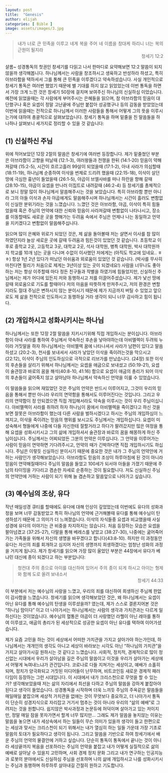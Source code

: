 ```yaml
---
layout: post
title:  "Genesis"
author: elijah
categories: [ Bible ]
image: assets/images/3.jpg
---
```

<blockquote style="text-align: justify;">
내가 너로 큰 민족을 이루고 네게 복을 주어 네 이름을 창대케 하리니 너는 복의 근원이 될지라
<div style="text-align: right;">창세기 12:2</div>
</blockquote>

샬롬~ 성경통독의 첫권인 창세기를 다읽고 나서 한마디로 요약해보면 12:2 말씀이 되지 않을까 생각해봅니다. 하나님께서는 사람을 창조하시고 생육하고 반성하라 하셨고, 특히 아브라함을 택하셔서 그를 통해 큰 민족을 이루겠다고 약속하셨습니다. 사실 개인적으로 창세기 통독은 여러번 했었기 때문에 별 기대를 하지 않고 읽었었는데 이번 통독을 하면서 가장 크게 느낀 것은 창세기 50장에 걸치며 보여주신 하나님의 신실하심 이었습니다. 예전에 읽었을때는 각 사람에게 부어주시는 은혜들을 읽으며, 참 아브라함의 믿음이 대단했구나 혹은 요셉이 정말 고난끝에 주님만 붙잡아 성공했구나 등의 감동을 받았었는데 이번에 읽을때는 전적으로 하나님께서 이러한 사람들을 통해서 어떻게 그의 뜻을 이루시는가에 대하여 총괄적으로 살펴보았습니다. 창세기 통독을 하며 밑줄을 친 말씀들을 하나하나 살펴보니 세가지로 정리할 수 있을 것 같습니다: 

## (1) 신실하신 주님
위에 적어보았던 12장 2절의 말씀은 창세기에 여러번 등장합니다. 제가 밑줄쳤던 부분은 아브라함이 고향을 떠날때 (12:1-3), 여러왕들과 전쟁을 한뒤 (14:1-20) 믿음이 약해져갈때 (15:2-5), 시간이 흐르고흘러 99살이 되었을때 (17:1-2), 아내 사라가 의심할때 (18:11-19), 하나님께 순종하여 이삭을 번제로 드리려 했을때 (22:15-18), 이삭이 살던땅에 극심한 흉년이 들었을때 (26:1-5), 야곱이 브엘사바를 떠나 하란을 향해 갈때 (28:10-15), 야곱이 요셉을 만나러 이집트로 내려갈때 (46:2-4) 등 창세기를 총체적으로 보니 정말 많이 하나님께서 말씀해주시는 것을 보았습니다. 특히 아브라함 뿐만 아니라 그의 아들 이삭과 손자 야곱에게도 말씀해주시며 하나님깨서는 시간이 흘러도 변함없이 신실한 분위기라는 것을 느꼈습니다. 느꼈던 것은 아브라함, 야곱, 이삭이 특히 힘들었을때 혹은 주님의 언약에 대한 신뢰와 믿음이 사라져갈때 변함없이 나타나시고, 장소를 이동할때도 새로운 곳을 향해가는 두려움 속에서 주님은 언제나 나는 동일하고 언약을 지키겠다고 변함없이 말씀해주십니다. 

읽으며 많이 은혜와 위로가 되었던 것은, 제 삶을 돌아볼때 저는 살면서 이사를 참 많이 하였던지라 늘상 새로운 곳에 갈때 두려움과 힘든것이 있었던 것 같습니다. 초등학교 이후로 중학교 2곳, 고등학교 3곳, 대학교 2곳, 석사 대학원, 병특 대학원, 박사 대학원까지 학교를 10개 넘는 곳을 다니며 수없이 이사했던 저에게는 (아직도 학교에 있네요.. ㅎㅎ) 항상 1년 2년 있다가 떠났던 아쉬움과 외로움이 있었던 것 같습니다. (박사를 무사히 마친다면 필리가 처음으로 제게는 3년이상 있는 곳이 되겠네요!) 사람을 너무나도 좋아하는 저는 항상 이주할때 마다 정든 친구들과 작별을 하였기에 힘들었지만, 신실하신 주님께서는 제가 어디에 있든지 저와 동행하시고 저를 이끌어주셨습니다. 제가 낯선 땅에 갈때 외로움으로 기도를 할때마다 저의 마음을 따뜻하게 만져주시고, 저의 환경은 변할지라도 절대 주님은 변하시지 않는 분이시기 때문에 제가 지금까지 버틸 수 있었고 앞으로도 제 삶을 전적으로 인도하시고 동행하실 거라 생각이 되니 너무 감사하고 힘이 됩니다.

## (2) 개입하시고 성화시키시는 하나님
하나님께서는 또한 12장 2절 말씀을 지키시기위해 직접 개입하시는 분이십니다. 아브라함이 아내 사라를 통하여 주님께서 약속하신 후손을 낳아야하는데 아비멜렉이 두려워 누이라 거짓말을 하자 하나님께서는 아비멜렉 꿈에 나타나셔서 사라가 남편이 있다고 말씀하셨고 (20:2-3), 천사를 보내셔서 사라가 낳았던 이삭을 죽이려는것을 막으시고 (22:12), 이삭이 주님의 인도하심으로 극적으로 리브가를 만났습니다. (24장) 또한 이삭의 후손들을 살리기 위해서 하나님께서는 요셉을 애굽으로 보내셨고 (50:19-21), 요셉이 술관장과 바로의 꿈을 해석(40:8-10, 41:16) 함으로 요셉이 애굽의 총리가 되어 이삭의 후손들이 굶어죽지 않고 살아남아 하나님께서 약속하신 언약을 이룰 수 있었습니다. 

이 말씀들을 읽으며 재밌었던 것은 주님의 언약은 반드시 이루어지고, 그것이 우리의 믿음을 통해서 뿐만 아니라 우리의 연약함을 통해서도 이루어진다는 것입니다. 그리고 우리의 연약함이 정 안되겠으면 직접 개입해서라도 약속을 이루시는 것이 우리 주님이십니다. 아비멜렉이 사라를 취하려 하자 하나님이 꿈에서 아비멜렉을 죽이겠다고 하신 것을 보면 잘못은 아브라함이 했는데 다른 사람을 벌하시겠다고 하시는 주님의 개입하심이 느껴지고, 이삭을 죽이려는 믿음의 행위를 보시고도 주님께서는 개입하십니다. 요셉이 미성숙해서 형들에게 나중에 다들 자신한테 절할거라고 하다가 팔려갔지만 많은 여정을 통해 요셉을 성화시키시고 그의 삶에 개입하셔서 술관장과 바로의 꿈을 해몽하게 하신 주님이십니다. 주님께서는 어찌되었든 그분의 언약은 이루십니다. 그 언약을 이루어가는 사람이 믿음이 연약하면 기다려주시고, 언약의 때가 긴박하다면 직접 개입하시기도 하십니다. 주님은 이렇듯 신실하신 분이시기 때문에 중요한 것은 내가 그 주님의 언약안에 거하는 사람인가 생각해보았습니다. 아브라함도 믿음의 조상이 하루아침에 된 것이 아니라 믿음이 연약해질때마다 주님의 말씀을 들었고 100세가 되서야 아들을 가졌기 때문에 주님의 타이밍을 기다리고 겸손한 자세로 순종하는 것이 필요합니다. 저도 신실하신 주님의 언약안에 거하는 사람이 되기 위해 늘 겸손하고 말씀앞으로 나아가고 싶습니다. 

## (3) 예수님의 조상, 유다
작년 매일성경 큐티를 할때에도 유다에 대해 인상이 깊었었는데 이번에도 유다의 성화과정을 보며 너무 감동받았고 특히 하나님의 언약에 근거해볼때 유다를 통해 예수님이 탄생하셨기 때문에 그 의미가 더 느껴졌습니다. 이삭의 자식들중 요셉과 비교했을때 사실 성경에 유다의 이야기는 큰 비중을 차지하지는 않습니다. 처음 등장하는 모습은 요셉을 팔아넘겼고 (37:25-27), 다말을 통해 베레스를 낳았고 (38:27-30), 나중에는 굶어죽어가는 가족들을 위해서 자신의 생명을 바꾸겠다고 합니다(43:8-10). 하지만 이 과정동안 유다는 자신의 죄를 회개하고 심지어 자신의 생명까지 희생하겠다는 엄청난 성화의 과정을 거치게 됩니다. 제가 창세기를 읽으며 가장 많이 울었던 부분은 44장에서 유다가 베냐민 대신에 종이 되겠다고 하는 부분입니다:

<blockquote style="text-align: justify;">
청컨대 주의 종으로 아이를 대신하여 있어서 주의 종이 되게 하시고 아이는 형제와 함께 도로 올려 보내소서
<div style="text-align: right;">창세기 44:33</div>
</blockquote>

이 부분에서 저는 예수님의 사랑을 느꼈고, 우리의 죄를 대신하여 희생하신 주님께 한없이 감사함을 느꼈습니다. 창세기를 읽으며 생각해보았던 것은, 왜 하나님께서는 요셉이 아닌 유다를 통해 예수님의 탄생을 이루셨을까? 였는데, 제가 스스로 결론지어본 것은 “하나님 맘이다” 이고 더 나아가서는 하나님께서는 사람의 생각과 가치관과는 다르게 일하신다는 것이었습니다. 예수님의 혈통은 야곱이 더 사랑했던 라헬이 아닌 레아를 통하여 이루셨고, 애굽의 총리가 된 세상적으로 성공한 요셉이 아닌 유다를 택하여 이어가셨습니다. 

제가 요즘 고민을 하는 것이 세상에서 어떠한 가치관을 가지고 살아가야 하는가인데, 하나님께서는 개개인의 생각도 아니고 세상이 바라보는 시각도 아닌 “하나님의 가치관”을 가지고 살아가시길 원하시는 것 같다고 느꼈습니다. 사회적, 정치적, 경제적으로 많이 정신없는 시대에서 우리가 살아남을 길은 주님의 말씀이고 이것을 우리가 살아가는 세상에서 어떻게 녹여내느냐가 관건입니다. 코로나로 다들 지쳐가는 세상이고, 예배가 소홀히 되며, 정치가 양극화되고 거짓된 미디어들이 난무하며, 비트코인등 새로운 경제적 패러다임이 등장하는 그런 시대입니다. 이 시대에서 내가 크리스천으로 무엇을 할 수 있는가? 생각해보았을때 저는 삶의 자리에서 최선을 다하고 주님의 말씀을 강하게 붙잡아야 된다고 생각이 들었습니다. 성경통독을 시작하며 더욱 느끼듯 주님의 주옥같은 말씀들을 매일매일 붙잡으며 세상적 가치관을 없애는 것이 무엇보다 중요하고, 더 나아가서 통독이 단순히 성경지식으로 자리잡고 거기서 멈추는 것이 아니라 우리의 “삶의 예배”로 그려지는 것을 원합니다. 쉽지않은 박사과정과 논문듀에 허덕이며 살아가고 있는 저이지만, 정말 매일 잠을 못자가면서 할게 너무 많지만... 그래도 제가 말씀을 놓지않는 이유는 말씀을 놓으면 내가 세상속에서 하는 일들이 무슨 의미가 있을까 생각이 들고 한편으로는 세상과 맞서는 크리스천이 되기 위해서는 내가 열심히 하는 일들 가운데 가장 기초로 말씀의 토대가 필요하다고 생각이 됩니다. 그리고 말씀을 기반으로 하여 창세기에서 배운 주님의 언약의 물결안에 거하고 싶습니다. 단순히 통독이 통독에서 끝나는 것이 아니라 세상끝까지 복음을 선포하라는 주님의 언약을 붙잡고 내가 어떻게 실질적으로 삶의 예배로 살아날 수 있을지 고민하며, 사회 경제 정치 문화 그리고 내가 연구하는 인공지능과 로봇의 분야에서도 신실하심 주님을 선포하며 나의 삶에 개입하시고 나를 성화시키시는 주님과 동행하며 하루하루 살아내길 간절히 원하고 기도합니다.
